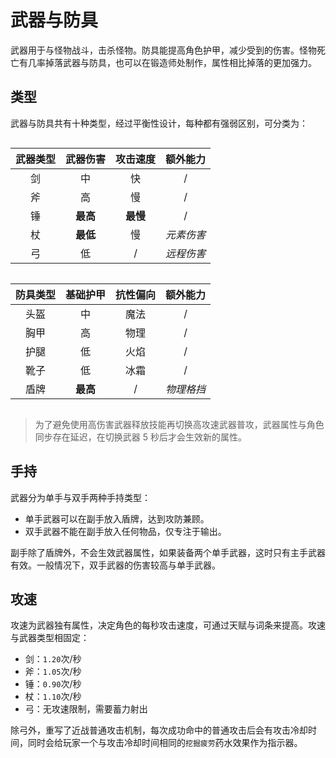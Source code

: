 # 武器与防具

武器用于与怪物战斗，击杀怪物。防具能提高角色护甲，减少受到的伤害。怪物死亡有几率掉落武器与防具，也可以在锻造师处制作，属性相比掉落的更加强力。

## 类型

武器与防具共有十种类型，经过平衡性设计，每种都有强弱区别，可分类为：

<div style="display:inline-block;margin-right:50px">

| 武器类型 | 武器伤害 | 攻击速度 |  额外能力  |
|:--------:|:--------:|:--------:|:----------:|
|    剑    |    中    |    快    |      /     |
|    斧    |    高    |    慢    |      /     |
|    锤    | **最高** | **最慢** |      /     |
|    杖    | **最低** |    慢    | _元素伤害_ |
|    弓    |    低    |     /    | _远程伤害_ |

</div>

<div style="display:inline-block">

| 防具类型 | 基础护甲 | 抗性偏向 |  额外能力  |
|:--------:|:--------:|:--------:|:----------:|
|   头盔   |    中    |   魔法   |      /     |
|   胸甲   |    高    |   物理   |      /     |
|   护腿   |    低    |   火焰   |      /     |
|   靴子   |    低    |   冰霜   |      /     |
|   盾牌   |   **最高**   |     /    | _物理格挡_ |

</div>

> 为了避免使用高伤害武器释放技能再切换高攻速武器普攻，武器属性与角色同步存在延迟，在切换武器 5 秒后才会生效新的属性。

## 手持

武器分为单手与双手两种手持类型：

- 单手武器可以在副手放入盾牌，达到攻防兼顾。
- 双手武器不能在副手放入任何物品，仅专注于输出。

副手除了盾牌外，不会生效武器属性，如果装备两个单手武器，这时只有主手武器有效。一般情况下，双手武器的伤害较高与单手武器。

## 攻速

攻速为武器独有属性，决定角色的每秒攻击速度，可通过天赋与词条来提高。攻速与武器类型相固定：

- 剑：`1.20`次/秒
- 斧：`1.05`次/秒
- 锤：`0.90`次/秒
- 杖：`1.10`次/秒
- 弓：无攻速限制，需要蓄力射出

除弓外，重写了近战普通攻击机制，每次成功命中的普通攻击后会有攻击冷却时间，同时会给玩家一个与攻击冷却时间相同的`挖掘疲劳`药水效果作为指示器。

